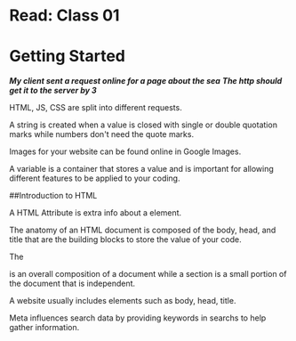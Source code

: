 # Read: Class 01

# Getting Started



***My client sent a request online for a page about the sea***
***The http should get it to the server by 3***

HTML, JS, CSS are split into different requests.

A string is created when a value is closed with single or double quotation marks while numbers don't need the quote marks.

Images for your website can be found online in Google Images. 

A variable is a container that stores a value and is important for allowing different features to be applied to your coding.

##Introduction to HTML

A HTML Attribute is extra info about a element. 

The anatomy of an HTML document is composed of the body, head, and title that are the building blocks to store the value of your code.

The <article> is an overall composition of a document while a section is a small portion of the document that is independent.
  
A website usually includes elements such as body, head, title. 
  
Meta influences search data by providing keywords in searchs to help gather information.

